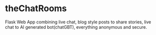 # theChatRooms
Flask Web App combining live chat, blog style posts to share stories, live chat to AI generated bot(chatGBT), everything anonymous and secure.
